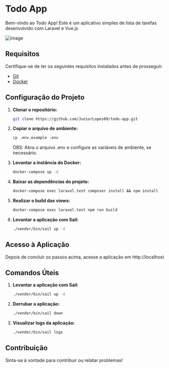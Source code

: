 # Todo App

Bem-vindo ao Todo App! Este é um aplicativo simples de lista de tarefas desenvolvido com Laravel e Vue.js

![image](https://github.com/JuniorLopes09/todo-app/assets/62529285/fa9cf758-8c4f-4dd4-bccf-b08cc05fa3f3)


## Requisitos

Certifique-se de ter os seguintes requisitos instalados antes de prosseguir:

- [Git](https://git-scm.com/)
- [Docker](https://www.docker.com/)

## Configuração do Projeto

1. **Clonar o repositório:**

   ```bash
   git clone https://github.com/JuniorLopes09/todo-app.git
   ```
2. **Copiar o arquivo de ambiente:**
    ```bash
    cp .env.example .env
    ```
   OBS: Abra o arquivo .env e configure as variáveis de ambiente, se necessário.


3. **Levantar a instância do Docker:**

    ```bash
    docker-compose up -d 
    ```

4. **Baixar as dependências do projeto:**
    ```bash
    docker-compose exec laravel.test composer install && npm install
    ```
5. **Realizar o build das views:**
    ```bash
    docker-compose exec laravel.test npm run build
    ```
6. **Levantar a aplicação com Sail:**
    ```bash
    ./vendor/bin/sail up -d
    ```
## Acesso à Aplicação
Depois de concluir os passos acima, acesse a aplicação em http://localhost

## Comandos Úteis
1. **Levantar a aplicação com Sail:**
    ```bash
    ./vendor/bin/sail up -d
    ```
2. **Derrubar a aplicação:**
    ```bash
    ./vendor/bin/sail down
    ```
3. **Visualizar logs da aplicação:**
    ```bash
    ./vendor/bin/sail logs
    ```
## Contribuição
Sinta-se à vontade para contribuir ou relatar problemas!



   
